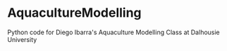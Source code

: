 # AquacultureModelling
Python code for Diego Ibarra's Aquaculture Modelling Class at Dalhousie University
